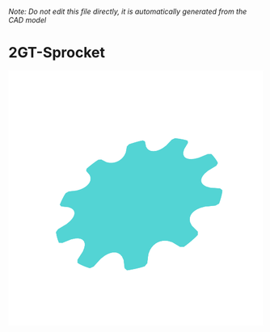###### Note: Do not edit this file directly, it is automatically generated from the CAD model

# 2GT-Sprocket

![](/project.svg)

